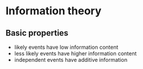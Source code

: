 # Information theory

## Basic properties
* likely events have low information content
* less likely events have higher information content
* independent events have additive information